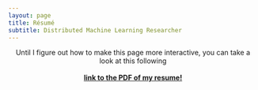```yaml
---
layout: page
title: Résumé
subtitle: Distributed Machine Learning Researcher
---
```

<center>Until I figure out how to make this page more interactive, you can take a look at this following</center>
<br>
<center><a href="{{ '/assets/SawanCV.pdf' | prepend: site.baseurl }}"><strong> link to the PDF of my resume! </strong></a> </center>
<br>